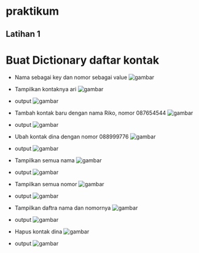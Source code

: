 # praktikum 
## Latihan 1

# Buat Dictionary daftar kontak
- Nama sebagai key dan nomor sebagai value
![gambar](gambar/ss5.png)

- Tampilkan kontaknya ari 
![gambar](gambar/ss5a.png)
- output
![gambar](gambar/ss5b.png)

- Tambah kontak baru dengan nama Riko, nomor 087654544
![gambar](gambar.ssb1.png)
- output
![gambar](gambar/ss5b2.png)

- Ubah kontak dina dengan nomor 088999776
![gambar](gambar/ss5c1.png)
- output
![gambar](gambar/ss5c2.png)

- Tampilkan semua nama 
![gambar](gambar/ss5d1.png)
- output
![gambar](gambar/ss5d2.png)

- Tampilkan semua nomor
![gambar](gambar/ss5e1.png)
- output
![gambar](gambar/ss5e2.png)

- Tampilkan daftra nama dan nomornya
![gambar](gambar/ss5f1.png)
- output
![gambar](gambar/ss5f2.png)

- Hapus kontak dina
![gambar](gambar/ss5g1.png)
- output
![gambar](gambar/ss5g2.png)

